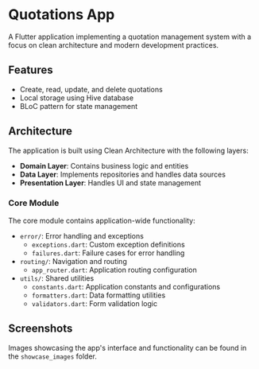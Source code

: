# Quotations App

A Flutter application implementing a quotation management system with a focus on clean architecture and modern development practices.

## Features

- Create, read, update, and delete quotations
- Local storage using Hive database
- BLoC pattern for state management


## Architecture

The application is built using Clean Architecture with the following layers:

- **Domain Layer**: Contains business logic and entities
- **Data Layer**: Implements repositories and handles data sources
- **Presentation Layer**: Handles UI and state management

### Core Module
The core module contains application-wide functionality:
- `error/`: Error handling and exceptions
  - `exceptions.dart`: Custom exception definitions
  - `failures.dart`: Failure cases for error handling
- `routing/`: Navigation and routing
  - `app_router.dart`: Application routing configuration
- `utils/`: Shared utilities
  - `constants.dart`: Application constants and configurations
  - `formatters.dart`: Data formatting utilities
  - `validators.dart`: Form validation logic



## Screenshots
Images showcasing the app's interface and functionality can be found in the `showcase_images` folder. 

